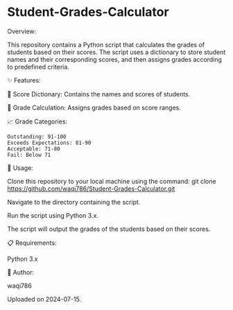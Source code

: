 # Student-Grades-Calculator

Overview:

This repository contains a Python script that calculates the grades of students based on their scores. The script uses a dictionary to store student names and their corresponding scores, and then assigns grades according to predefined criteria.


✨ Features:

📝 Score Dictionary: Contains the names and scores of students.

🧮 Grade Calculation: Assigns grades based on score ranges.

📈 Grade Categories:

    Outstanding: 91-100
    Exceeds Expectations: 81-90
    Acceptable: 71-80
    Fail: Below 71
    
🚀 Usage:

Clone this repository to your local machine using the command: git clone https://github.com/waqi786/Student-Grades-Calculator.git

Navigate to the directory containing the script.

Run the script using Python 3.x.

The script will output the grades of the students based on their scores.


📋 Requirements:

Python 3.x


👤 Author:

waqi786


Uploaded on 2024-07-15.

